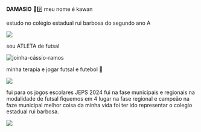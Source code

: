 **DAMASIO**
🤖9️⃣
 meu nome é kawan 

 estudo no colégio estadual rui barbosa 
 do segundo ano A

![](https://media1.tenor.com/m/uyV5AiN5CxsAAAAC/spongebob-study.gif ) 
 
 sou ATLETA de futsal 

![joinha-cássio-ramos](https://github.com/Kawandamasio/kawandamasio/assets/171028547/c0d85e0c-045f-417e-8074-bbdeda4211c4)

 minha terapia e jogar futsal e futebol 🥎


![](https://media1.tenor.com/m/oaQ_qdD7PA0AAAAd/falcao-matador-break-leg.gif)

fui para os jogos escolares JEPS 2024 fui na fase municipais e regionais na modalidade de futsal fiquemos em 4 lugar na fase regional e campeão na faze municipal melhor coisa da minha vida foi ter ido representar o colegio estadual rui barbosa.

![](https://media.tenor.com/pO7mmLdC-BEAAAAM/kiss-gold-medal-neymar.gif)

